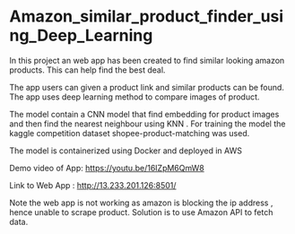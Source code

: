 # Amazon_similar_product_finder_using_Deep_Learning

In this project an web app has been created to find similar looking amazon products.
This can help find the best deal.


The app users can given a product link and similar products can be found.
The app uses deep learning method to compare images of product.

The model contain a CNN model that find embedding for product images and then find the nearest neighbour using KNN .
For training the model the kaggle competition dataset shopee-product-matching was used.

The model is containerized using Docker and deployed in AWS

Demo video of App: https://youtu.be/16IZpM6QmW8

Link to Web App : http://13.233.201.126:8501/

Note the web app is not working as amazon is blocking the ip address , hence unable to scrape product.
Solution is to use Amazon API to fetch data.





